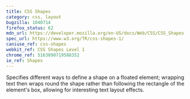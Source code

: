 ```yaml
---
title: CSS Shapes
category: css, layout
bugzilla: 1040714
firefox_status: 62
mdn_url: https://developer.mozilla.org/en-US/docs/Web/CSS/CSS_Shapes
spec_url: https://www.w3.org/TR/css-shapes-1/
caniuse_ref: css-shapes
webkit_ref: CSS Shapes Level 1
chrome_ref: 5163890719588352
ie_ref: Shapes
---
```


Specifies different ways to define a shape on a floated element; wrapping text then wraps round the shape rather than following the rectangle of the element's box, allowing for interesting text layout effects.
